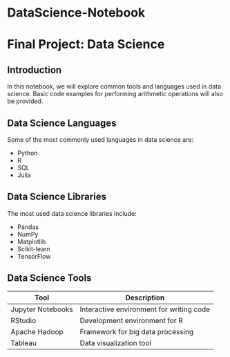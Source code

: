 # DataScience-Notebook
# Final Project: Data Science
## Introduction
In this notebook, we will explore common tools and languages used in data science. Basic code examples for performing arithmetic operations will also be provided.
## Data Science Languages
Some of the most commonly used languages in data science are:
- Python
- R
- SQL
- Julia
## Data Science Libraries
The most used data science libraries include:
- Pandas
- NumPy
- Matplotlib
- Scikit-learn
- TensorFlow
## Data Science Tools
| Tool                  | Description                                        |
|-----------------------|----------------------------------------------------|
| Jupyter Notebooks     | Interactive environment for writing code           |
| RStudio               | Development environment for R                      |
| Apache Hadoop         | Framework for big data processing                  |
| Tableau               | Data visualization tool                            |

